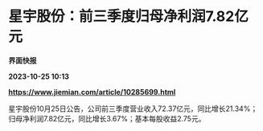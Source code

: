 # 星宇股份：前三季度归母净利润7.82亿元
**界面快报**

**2023-10-25 10:13**

**https://www.jiemian.com/article/10285699.html**

星宇股份10月25日公告，公司前三季度营业收入72.37亿元，同比增长21.34%；归母净利润7.82亿元，同比增长3.67%；基本每股收益2.75元。